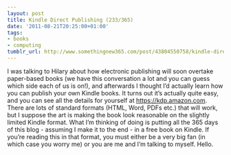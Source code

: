 ```yaml
---
layout: post
title: Kindle Direct Publishing (233/365)
date: '2011-08-21T20:25:00+01:00'
tags:
- books
- computing
tumblr_url: http://www.somethingnew365.com/post/43804550758/kindle-direct-publishing-233365
---
```

I was talking to Hilary about how electronic publishing will soon overtake paper-based books (we have this conversation a lot and you can guess which side each of us is on!), and afterwards I thought I’d actually learn how you can publish your own Kindle books.
It turns out it’s actually quite easy, and you can see all the details for yourself at https://kdp.amazon.com. There are lots of standard formats (HTML, Word, PDFs etc.) that will work, but I suppose the art is making the book look reasonable on the slightly limited Kindle format.
What I’m thinking of doing is putting all the 365 days of this blog - assuming I make it to the end - in a free book on Kindle. If you’re reading this in that format, you must either be a very big fan (in which case you worry me) or you are me and I’m talking to myself. Hello.
